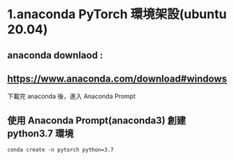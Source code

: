 # 1.anaconda PyTorch 環境架設(ubuntu 20.04)

## anaconda downlaod :
## https://www.anaconda.com/download#windows

下載完 anaconda 後，進入 Anaconda Prompt

## 使用 Anaconda Prompt(anaconda3) 創建 python3.7 環境

    conda create -n pytorch python=3.7
